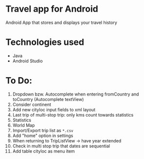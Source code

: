 # Travel app for Android
Android App that stores and displays your travel history

# Technologies used
- Java
- Android Studio

# To Do:
1. Dropdown bzw. Autocomplete when entering fromCountry and toCountry (Autocomplete textView)
1. Consider continent
1. Add new cityloc input fields to xml layout
1. Last trip of multi-stop trip: only kms count towards statistics
1. Statistics 
1. World Map
1. Import/Export trip list as `*.csv`
1. Add "home" option in settings
1. When returning to TripListView -> have year extended
1. Check in multi stop trip that dates are sequential
1. Add table cityloc as menu item
